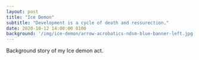 ```yaml
---
layout: post
title: "Ice Demon"
subtitle: "Development is a cycle of death and ressurection."
date: 2020-10-12 14:00:00 0100
background: '/img/ice-demon/arrow-acrobatics-ndsm-blue-banner-left.jpg'
---
```


Background story of my Ice demon act.
